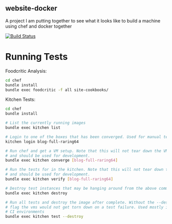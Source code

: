 website-docker
------------
A project I am putting together to see what it looks like to build a machine using chef and docker together

[![Build Status](https://drone.io/github.com/charliek/website-chef/status.png)](https://drone.io/github.com/charliek/website-docker/latest)

Running Tests
=============

Foodcritic Analysis:

```bash
cd chef
bundle install
bundle exec foodcritic -f all site-cookbooks/
```

Kitchen Tests:

```bash
cd chef
bundle install

# List the currently running images
bundle exec kitchen list

# Login to one of the boxes that has been converged. Used for manual testing.
kitchen login blog-full-raring64

# Run chef and get a VM setup. Note that this will not tear down the VM
# and should be used for development.
bundle exec kitchen converge [blog-full-raring64]

# Run the tests for in the kitchen. Note that this will not tear down the VM
# and should be used for development.
bundle exec kitchen verify [blog-full-raring64]

# Destroy test instances that may be hanging around from the above commands
bundle exec kitchen destroy

# Run all tests and destroy the image after complete. Without the --destroy
# flag the vms would not get torn down on a test failure. Used mostly in 
# CI environments
bundle exec kitchen test --destroy 
```

